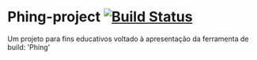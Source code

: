 # Phing-project [![Build Status](https://travis-ci.org/PCoelho07/Phing-project.svg?branch=master)](https://travis-ci.org/PCoelho07/Phing-project)
Um projeto para fins educativos voltado à apresentação da ferramenta de build: 'Phing'
